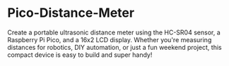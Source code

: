# Pico-Distance-Meter
Create a portable ultrasonic distance meter using the HC-SR04 sensor, a Raspberry Pi Pico, and a 16x2 LCD display. Whether you're measuring distances for robotics, DIY automation, or just a fun weekend project, this compact device is easy to build and super handy!
